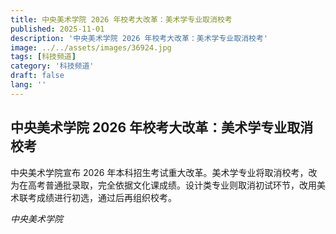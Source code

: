 ```yaml
---
title: 中央美术学院 2026 年校考大改革：美术学专业取消校考
published: 2025-11-01
description: '中央美术学院 2026 年校考大改革：美术学专业取消校考'
image: ../../assets/images/36924.jpg
tags: [科技频道]
category: '科技频道'
draft: false
lang: ''
---
```


## 中央美术学院 2026 年校考大改革：美术学专业取消校考

中央美术学院宣布 2026 年本科招生考试重大改革。美术学专业将取消校考，改为在高考普通批录取，完全依据文化课成绩。设计类专业则取消初试环节，改用美术联考成绩进行初选，通过后再组织校考。

*中央美术学院*
